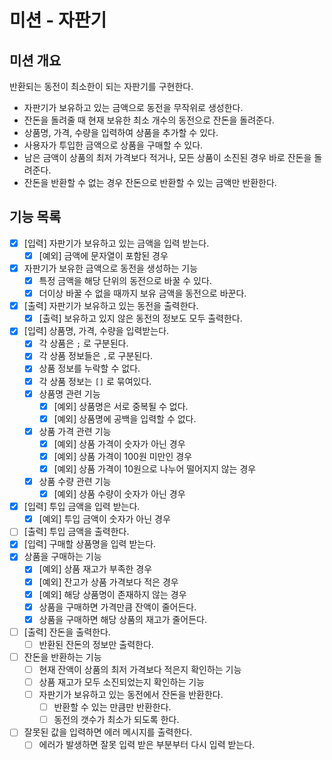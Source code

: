 # 미션 - 자판기

## 미션 개요

반환되는 동전이 최소한이 되는 자판기를 구현한다.

- 자판기가 보유하고 있는 금액으로 동전을 무작위로 생성한다.
- 잔돈을 돌려줄 때 현재 보유한 최소 개수의 동전으로 잔돈을 돌려준다.
- 상품명, 가격, 수량을 입력하여 상품을 추가할 수 있다.
- 사용자가 투입한 금액으로 상품을 구매할 수 있다.
- 남은 금액이 상품의 최저 가격보다 적거나, 모든 상품이 소진된 경우 바로 잔돈을 돌려준다.
- 잔돈을 반환할 수 없는 경우 잔돈으로 반환할 수 있는 금액만 반환한다.

## 기능 목록

- [x] [입력] 자판기가 보유하고 있는 금액을 입력 받는다.
    - [x] [예외] 금액에 문자열이 포함된 경우
- [x] 자판기가 보유한 금액으로 동전을 생성하는 기능
    - [x] 특정 금액을 해당 단위의 동전으로 바꿀 수 있다.
    - [x] 더이상 바꿀 수 없을 때까지 보유 금액을 동전으로 바꾼다.
- [x] [출력] 자판기가 보유하고 있는 동전을 출력한다.
    - [x] [출력] 보유하고 있지 않은 동전의 정보도 모두 출력한다.
- [x] [입력] 상품명, 가격, 수량을 입력받는다.
    - [x] 각 상품은 `;` 로 구분된다.
    - [x] 각 상품 정보들은 `,`로 구분된다.
    - [x] 상품 정보를 누락할 수 없다.
    - [x] 각 상품 정보는 `[]` 로 묶여있다.
    - [x] 상품명 관련 기능
        - [x] [예외] 상품명은 서로 중복될 수 없다.
        - [x] [예외] 상품명에 공백을 입력할 수 없다.
    - [x] 상품 가격 관련 기능
        - [x] [예외] 상품 가격이 숫자가 아닌 경우
        - [x] [예외] 상품 가격이 100원 미만인 경우
        - [x] [예외] 상품 가격이 10원으로 나누어 떨어지지 않는 경우
    - [x] 상품 수량 관련 기능
        - [x] [예외] 상품 수량이 숫자가 아닌 경우
- [x] [입력] 투입 금액을 입력 받는다.
    - [x] [예외] 투입 금액이 숫자가 아닌 경우
- [ ] [출력] 투입 금액을 출력한다.
- [x] [입력] 구매할 상품명을 입력 받는다.
- [x] 상품을 구매하는 기능
    - [x] [예외] 상품 재고가 부족한 경우
    - [x] [예외] 잔고가 상품 가격보다 적은 경우
    - [x] [예외] 해당 상품명이 존재하지 않는 경우
    - [x] 상품을 구매하면 가격만큼 잔액이 줄어든다.
    - [x] 상품을 구매하면 해당 상품의 재고가 줄어든다.
- [ ] [출력] 잔돈을 출력한다.
    - [ ] 반환된 잔돈의 정보만 출력한다.
- [ ] 잔돈을 반환하는 기능
    - [ ] 현재 잔액이 상품의 최저 가격보다 적은지 확인하는 기능
    - [ ] 상품 재고가 모두 소진되었는지 확인하는 기능
    - [ ] 자판기가 보유하고 있는 동전에서 잔돈을 반환한다.
        - [ ] 반환할 수 있는 만큼만 반환한다.
        - [ ] 동전의 갯수가 최소가 되도록 한다.
- [ ] 잘못된 값을 입력하면 에러 메시지를 출력한다.
    - [ ] 에러가 발생하면 잘못 입력 받은 부분부터 다시 입력 받는다.
